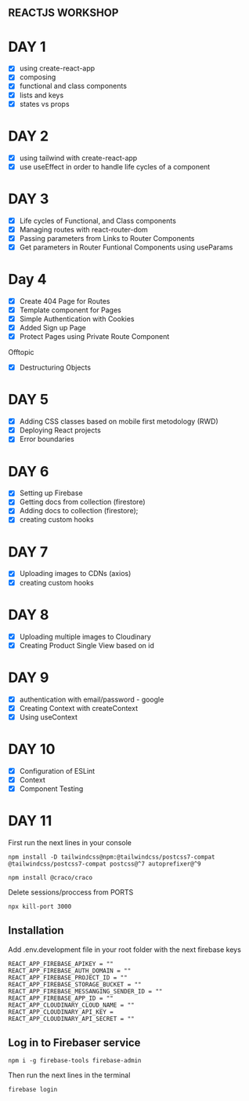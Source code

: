 ## REACTJS WORKSHOP 

# DAY 1 

- [x] using create-react-app
- [x] composing
- [x] functional and class components
- [x] lists and keys
- [x] states vs props

# DAY 2 

- [x] using tailwind with create-react-app
- [x] use useEffect in order to handle life cycles of a component

# DAY 3
- [x] Life cycles of Functional, and Class components
- [x] Managing routes with react-router-dom
- [x] Passing parameters from Links to Router Components
- [x] Get parameters in Router Funtional Components using useParams

# Day 4

- [x] Create 404 Page for Routes
- [x] Template component for Pages
- [x] Simple Authentication with Cookies
- [x] Added Sign up Page
- [x] Protect Pages using Private Route Component

Offtopic 
- [x] Destructuring Objects

# DAY 5
- [x] Adding CSS classes based on mobile first metodology (RWD)
- [x] Deploying React projects
- [x] Error boundaries

# DAY 6
- [x] Setting up Firebase
- [x] Getting docs from collection (firestore)
- [x] Adding docs to collection (firestore);
- [x] creating custom hooks

# DAY 7

- [x] Uploading images to CDNs (axios)
- [x] creating custom hooks

# DAY 8 
- [x] Uploading multiple images to Cloudinary
- [x] Creating Product Single View based on id

# DAY 9 
- [x] authentication with email/password - google
- [x] Creating Context with createContext
- [x] Using useContext

# DAY 10
- [x] Configuration of ESLint
- [x] Context 
- [x] Component Testing

# DAY 11


First run the next lines in your console
```
npm install -D tailwindcss@npm:@tailwindcss/postcss7-compat @tailwindcss/postcss7-compat postcss@^7 autoprefixer@^9

npm install @craco/craco
```

Delete sessions/proccess from PORTS

```
npx kill-port 3000
```

## Installation 

Add .env.development file in your root folder with the next firebase keys

```
REACT_APP_FIREBASE_APIKEY = ""
REACT_APP_FIREBASE_AUTH_DOMAIN = ""
REACT_APP_FIREBASE_PROJECT_ID = ""
REACT_APP_FIREBASE_STORAGE_BUCKET = ""
REACT_APP_FIREBASE_MESSANGING_SENDER_ID = ""
REACT_APP_FIREBASE_APP_ID = ""
REACT_APP_CLOUDINARY_CLOUD_NAME = ""
REACT_APP_CLOUDINARY_API_KEY = 
REACT_APP_CLOUDINARY_API_SECRET = ""

```

## Log in to Firebaser service 

```
npm i -g firebase-tools firebase-admin
```

Then run the next lines in the terminal

```
firebase login
```